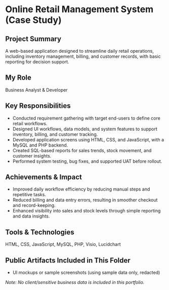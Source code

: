 # Online Retail Management System (Case Study)

## Project Summary
A web-based application designed to streamline daily retail operations, including inventory management, billing, and customer records, with basic reporting for decision support.

## My Role
Business Analyst & Developer

## Key Responsibilities
- Conducted requirement gathering with target end-users to define core retail workflows.
- Designed UI workflows, data models, and system features to support inventory, billing, and customer tracking.
- Developed application screens using HTML, CSS, and JavaScript, with a MySQL and PHP backend.
- Created SQL-based reports for sales trends, stock movement, and customer insights.
- Performed system testing, bug fixes, and supported UAT before rollout.

## Achievements & Impact
- Improved daily workflow efficiency by reducing manual steps and repetitive tasks.
- Reduced billing and data entry errors, resulting in smoother checkout and record-keeping.
- Enhanced visibility into sales and stock levels through simple reporting and data insights.

## Tools & Technologies
HTML, CSS, JavaScript, MySQL, PHP, Visio, Lucidchart

## Public Artifacts Included in This Folder
- UI mockups or sample screenshots (using sample data only, redacted)

*Note: No client/sensitive business data is included in this portfolio.*
